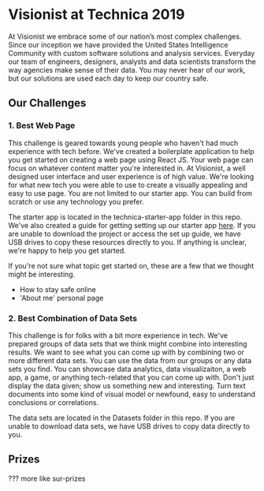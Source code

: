 # Visionist at Technica 2019 

At Visionist we embrace some of our nation’s most complex challenges. Since our inception we have provided the United States Intelligence Community with custom software solutions and analysis services. Everyday our team of engineers, designers, analysts and data scientists transform the way agencies make sense of their data. You may never hear of our work, but our solutions are used each day to keep our country safe.

## Our Challenges

### 1. Best Web Page

This challenge is geared towards young people who haven't had much experience with tech before. We've created a boilerplate application to help you get started on creating a web page using React JS. Your web page can focus on whatever content matter you're interested in. At Visionist, a well designed user interface and user experience is of high value. We're looking for what new tech you were able to use to create a visually appealing and easy to use page. You are not limited to our starter app. You can build from scratch or use any technology you prefer.

The starter app is located in the technica-starter-app folder in this repo. We've also created a guide for getting setting up our starter app [here](https://docs.google.com/document/d/1oVsIbGW8uS4YcKlBgR00ltdb8tw5aX4VbE4h_mkZGP8/edit?usp=sharing). If you are unable to download the project or access the set up guide, we have USB drives to copy these resources directly to you. If anything is unclear, we're happy to help you get started.

If you're not sure what topic get started on, these are a few that we thought might be interesting.
- How to stay safe online
- 'About me' personal page

### 2. Best Combination of Data Sets

This challenge is for folks with a bit more experience in tech. We've prepared groups of data sets that we think might combine into interesting results. We want to see what you can come up with by combining two or more different data sets. You can use the data from our groups or any data sets you find. You can showcase data analytics, data visualizaiton, a web app, a game, or anything tech-related that you can come up with. Don't just display the data given; show us something new and interesting. Turn text documents into some kind of visual model or newfound, easy to understand conclusions or correlations.

The data sets are located in the Datasets folder in this repo. If you are unable to download data sets, we have USB drives to copy data directly to you.

## Prizes

??? more like sur-prizes
